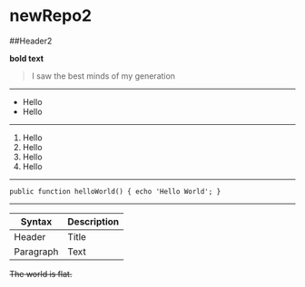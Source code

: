 # newRepo2
##Header2

**bold text**

> I saw the best minds of my generation
---
* Hello
* Hello
---
1. Hello
1. Hello
1. Hello
1. Hello
---
`public function helloWorld()
{
	echo 'Hello World';
}`

---

| Syntax | Description |
| ----------- | ----------- |
| Header | Title |
| Paragraph | Text |


~~The world is flat.~~
